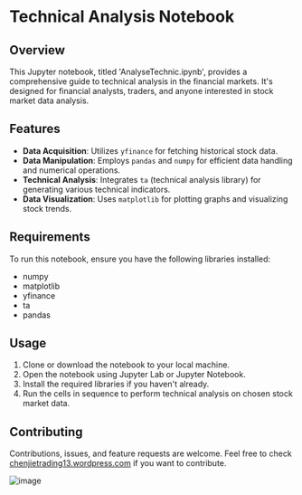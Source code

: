 # Technical Analysis Notebook

## Overview
This Jupyter notebook, titled 'AnalyseTechnic.ipynb', provides a comprehensive guide to technical analysis in the financial markets. It's designed for financial analysts, traders, and anyone interested in stock market data analysis.

## Features
- **Data Acquisition**: Utilizes `yfinance` for fetching historical stock data.
- **Data Manipulation**: Employs `pandas` and `numpy` for efficient data handling and numerical operations.
- **Technical Analysis**: Integrates `ta` (technical analysis library) for generating various technical indicators.
- **Data Visualization**: Uses `matplotlib` for plotting graphs and visualizing stock trends.

## Requirements
To run this notebook, ensure you have the following libraries installed:
- numpy
- matplotlib
- yfinance
- ta
- pandas

## Usage
1. Clone or download the notebook to your local machine.
2. Open the notebook using Jupyter Lab or Jupyter Notebook.
3. Install the required libraries if you haven't already.
4. Run the cells in sequence to perform technical analysis on chosen stock market data.

## Contributing
Contributions, issues, and feature requests are welcome. Feel free to check [chenjietrading13.wordpress.com](your-link-to-issues-page) if you want to contribute.


![image](https://github.com/chenenen13/Trading-Strategies/assets/122288399/c6697b24-775f-4e96-ad3e-3bf4ed586246)
